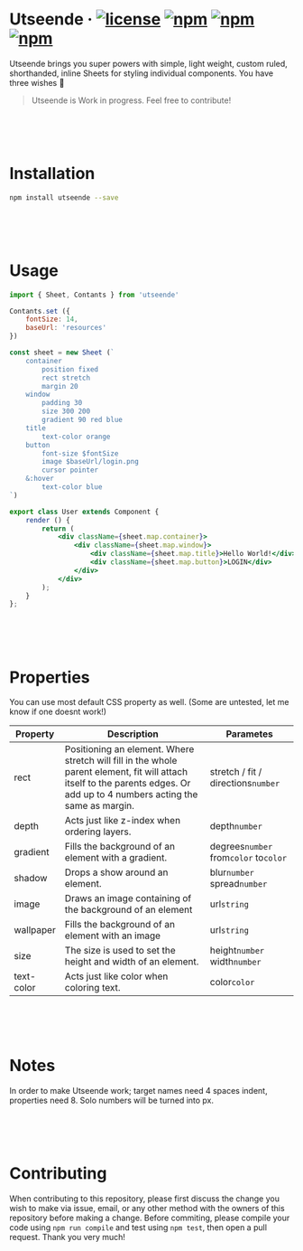 # Utseende &middot; [![license](https://img.shields.io/badge/license-MIT-red.svg)]() [![npm](https://img.shields.io/npm/v/utseende.svg)]() [![npm](https://img.shields.io/badge/build-passing-brightgreen.svg)]() [![npm](https://img.shields.io/npm/dt/utseende.svg)]()

Utseende brings you super powers with simple, light weight, custom ruled, shorthanded, inline Sheets for styling individual components. You have three wishes 🧞‍

> Utseende is Work in progress. Feel free to contribute!

<br/><br/><br/>
# Installation
```sh
npm install utseende --save
```

<br/><br/><br/>
# Usage
```jsx
import { Sheet, Contants } from 'utseende'

Contants.set ({
    fontSize: 14,
    baseUrl: 'resources'
})

const sheet = new Sheet (`
    container
        position fixed
        rect stretch
        margin 20
    window
        padding 30
        size 300 200
        gradient 90 red blue
    title
        text-color orange
    button
        font-size $fontSize
        image $baseUrl/login.png
        cursor pointer
    &:hover
        text-color blue
`)

export class User extends Component {
    render () {
        return (
            <div className={sheet.map.container}>
                <div className={sheet.map.window}>
                    <div className={sheet.map.title}>Hello World!</div>
                    <div className={sheet.map.button}>LOGIN</div>
                </div>
            </div>
        );
    }
};

```

<br/><br/><br/>
# Properties
You can use most default CSS property as well. (Some are untested, let me know if one doesnt work!)

| Property | Description | Parametes |
|---|---|---|
| rect | Positioning an element. Where stretch will fill in the whole parent element, fit will attach itself to the parents  edges. Or add up to 4 numbers acting the same as margin. | stretch / fit / directions`number` |
| depth | Acts just like z-index when ordering layers. | depth`number` |
| gradient | Fills the background of an element with a gradient. | degrees`number` from`color` to`color` |
| shadow | Drops a show around an element. | blur`number` spread`number` |
| image | Draws an image containing of the background of an element | url`string` |
| wallpaper | Fills the background of an element with an image | url`string` |
| size | The size is used to set the height and width of an element. | height`number` width`number` |
| text-color | Acts just like color when coloring text. | color`color` |

<br/><br/><br/>
# Notes
In order to make Utseende work; target names need 4 spaces indent, properties need 8. Solo numbers will be turned into px.

<br/><br/><br/>
# Contributing
When contributing to this repository, please first discuss the change you wish to make via issue, email, or any other method with the owners of this repository before making a change. Before commiting, please compile your code using `npm run compile` and test using `npm test`, then open a pull request. Thank you very much!